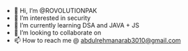 - 👋 Hi, I’m @ROVOLUTIONPAK
- 👀 I’m interested in security
- 🌱 I’m currently learning DSA and JAVA + JS
- 💞️ I’m looking to collaborate on 
- 📫 How to reach me @ abdulrehmanarab3010@gmail.com

<!---
ROVOLUTIONPAK/ROVOLUTIONPAK is a ✨ special ✨ repository because its `README.md` (this file) appears on your GitHub profile.
You can click the Preview link to take a look at your changes.
--->
